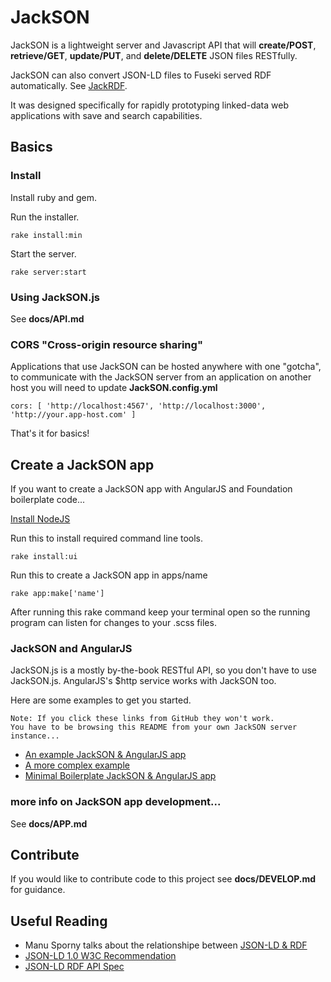 # JackSON
JackSON is a lightweight server and Javascript API that will **create/POST**, **retrieve/GET**, **update/PUT**, and **delete/DELETE** JSON files RESTfully.

JackSON can also convert JSON-LD files to Fuseki served RDF automatically.
See [JackRDF](http://github.com/caesarfeta/jackrdf).

It was designed specifically for rapidly prototyping linked-data web applications with save and search capabilities.

## Basics
### Install
Install ruby and gem.

Run the installer.

	rake install:min

Start the server.

	rake server:start

### Using  JackSON.js
See **docs/API.md**

### CORS "Cross-origin resource sharing"
Applications that use JackSON can be hosted anywhere with one "gotcha", to communicate with the JackSON server from an application on another host you will need to update **JackSON.config.yml**

	cors: [ 'http://localhost:4567', 'http://localhost:3000', 'http://your.app-host.com' ]

That's it for basics!



## Create a JackSON app
If you want to create a JackSON app with AngularJS and Foundation boilerplate code...

[Install NodeJS](http://nodejs.org/)

Run this to install required command line tools.

	rake install:ui

Run this to create a JackSON app in apps/name

	rake app:make['name']

After running this rake command keep your terminal open so the running program can listen for changes to your .scss files.

### JackSON and AngularJS
JackSON.js is a mostly by-the-book RESTful API, so you don't have to use JackSON.js.
AngularJS's $http service works with JackSON too.

Here are some examples to get you started.

	Note: If you click these links from GitHub they won't work.
	You have to be browsing this README from your own JackSON server instance...

* [An example JackSON &amp; AngularJS app](examples/angular/index.html)
* [A more complex example](examples/thesaurus/index.html)
* [Minimal Boilerplate JackSON &amp; AngularJS app](apps/boilerplate/index.html)

### more info on JackSON app development...
See **docs/APP.md**

## Contribute
If you would like to contribute code to this project see **docs/DEVELOP.md** for guidance.



## Useful Reading
* Manu Sporny talks about the relationshipe between [JSON-LD &amp; RDF](http://manu.sporny.org/2014/json-ld-origins-2/)
* [JSON-LD 1.0 W3C Recommendation](http://www.w3.org/TR/json-ld/)
* [JSON-LD RDF API Spec](http://json-ld.org/spec/latest/json-ld-rdf/)